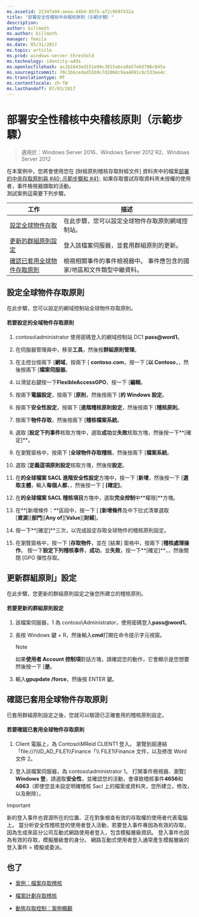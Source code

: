 ```yaml
---
ms.assetid: 22347a94-aeea-44b4-85fb-af2c968f432a
title: "部署安全性稽核中央稽核原則（示範步驟）"
description: 
author: billmath
ms.author: billmath
manager: femila
ms.date: 05/31/2017
ms.topic: article
ms.prod: windows-server-threshold
ms.technology: identity-adds
ms.openlocfilehash: ac2b1643ed151e94c3815abca9a57eb3706c845a
ms.sourcegitcommit: 70c1b6cedad55b9c7d2068c9aa4891c6c533ee4c
ms.translationtype: MT
ms.contentlocale: zh-TW
ms.lasthandoff: 07/03/2017
---
```

# <a name="deploy-security-auditing-with-central-audit-policies-demonstration-steps"></a>部署安全性稽核中央稽核原則（示範步驟）

>適用於：Windows Server 2016、Windows Server 2012 R2、Windows Server 2012

在本案例中，您將會使用您在 [財經原則稽核存取財經文件] 資料夾中的檔案[部署的中央存取原則與 #40; 示範步驟和 #41;](Deploy-a-Central-Access-Policy--Demonstration-Steps-.md). 如果存取嘗試存取資料夾未授權的使用者，事件檢視器擷取的活動。   
 測試案例這需要下列步驟。  
  
|工作|描述|  
|--------|---------------|  
|[設定全球物件存取](Deploy-Security-Auditing-with-Central-Audit-Policies--Demonstration-Steps-.md#BKMK_1)|在此步驟，您可以設定全球物件存取原則網域控制站。|  
|[更新的群組原則設定](Deploy-Security-Auditing-with-Central-Audit-Policies--Demonstration-Steps-.md#BKMK_2)|登入該檔案伺服器，並套用群組原則的更新。|  
|[確認已套用全球物件存取原則](Deploy-Security-Auditing-with-Central-Audit-Policies--Demonstration-Steps-.md#BKMK_3)|檢視相關事件的事件檢視器中。 事件應包含的國家/地區和文件類型中繼資料。|  
  
## <a name="BKMK_1"></a>設定全球物件存取原則  
在此步驟，您可以設定的網域控制站全球物件存取原則。  
  
#### <a name="to-configure-a-global-object-access-policy"></a>若要設定的全域物件存取原則  
  
1.  contoso\administrator 使用密碼登入的網域控制站 DC1 **pass@word1**。  
  
2.  在伺服器管理員中，移至**工具**，然後按**群組原則管理**。  
  
3.  在主控台按兩下 [**網域**，按兩下 [ **contoso.com**，按一下 [**以 Contoso**，，然後按兩下 [**檔案伺服器**。  
  
4.  以滑鼠右鍵按一下**FlexibleAccessGPO**，按一下 [**編輯**。  
  
5.  按兩下**電腦設定**，按兩下 [**原則**，然後按兩下 [**的 Windows 設定**。  
  
6.  按兩下**安全性設定**，按兩下 [**進階稽核原則設定**，然後按兩下 [**稽核原則**。  
  
7.  按兩下**物件存取**，然後按兩下 [**稽核檔案系統**。  
  
8.  選取 [**設定下列事件**核取方塊中，選取**成功**並**失敗**核取方塊，然後按一下**[確定]**。  
  
9. 在瀏覽窗格中，按兩下 [**全球物件存取稽核**，然後按兩下 [**檔案系統**。  
  
10. 選取 [**定義這項原則設定**核取方塊，然後按**設定**。  
  
11. 在**的全球檔案 SACL 進階安全性設定**方塊中，按一下 [**新增**，然後按一下 [**選取主體**，輸入**每個人都**，，然後按一下 [ **[確定]**。  
  
12. 在**的全球檔案 SACL 稽核項目**方塊中，選取**完全控制**中**權限]**方塊。  
  
13. 在**[新增條件：**區段中，按一下 [ **[新增條件**及中下拉式清單選取   
    [**資源**][**部門**][**Any of**][**Value**][**財經**]。  
  
14. 按一下**[確定]**三次，以完成設定存取全球物件的稽核原則設定。  
  
15. 在瀏覽窗格中，按一下 [**存取物件**，並在 [結果] 窗格中，按兩下 [**稽核處理操作**。 按一下**設定下列稽核事件**，**成功**，並**失敗**，按一下**[確定]**，，然後關閉 [GPO 彈性存取。  
  
## <a name="BKMK_2"></a>更新群組原則」設定  
在此步驟，您更新的群組原則設定之後您所建立的稽核原則。  
  
#### <a name="to-update-group-policy-settings"></a>若要更新的群組原則設定  
  
1.  該檔案伺服器，1 為 contoso\Administrator，使用密碼登入**pass@word1**。  
  
2.  長按 Windows 鍵 + R，然後輸入**cmd**打開在命令提示字元視窗。  
  
    > [!NOTE]  
    > 如果**使用者 Account 控制項**對話方塊，請確認您的動作，它會顯示是您想要然後按一下 [**是**。  
  
3.  輸入**gpupdate /force**，然後按 ENTER 鍵。  
  
## <a name="BKMK_3"></a>確認已套用全球物件存取原則  
已套用群組原則設定之後，您就可以驗證已正確套用的稽核原則設定。  
  
#### <a name="to-verify-that-the-global-object-access-policy-has-been-applied"></a>若要確認已套用全球物件存取原則  
  
1.  Client 電腦上，為 Contoso\MReid CLIENT1 登入。 瀏覽到超連結「file:///\\\ID_AD_FILE1\\\Finance「\\\ FILE1\Finance 文件，以及修改 Word 文件 2。  
  
2.  登入該檔案伺服器，為 contoso\administrator 1。 打開事件檢視器、瀏覽] **Windows 登**，請選取**安全性**，並確認您的活動，會導致稽核事件**4656**和**4663**（即使您並未設定明確稽核 Sacl 上的檔案或資料夾，您所建立，修改，以及刪除）。  
  
> [!IMPORTANT]  
> 新的登入事件也資源所在的位置、正在對象檢查有效的存取權的使用者代表電腦上。 當分析安全性稽核登的使用者登入活動，若要登入事件專因為有效的存取，因為生成來區分公司互動式網路使用者登入，包含模擬層級資訊。 登入事件也因為有效的存取，模擬層級會的身分。 網路互動式使用者登入通常產生模擬層級的登入事件 = 模擬或委派。  
  
## <a name="BKMK_Links"></a>也了  
  
-   [案例：檔案存取稽核](Scenario--File-Access-Auditing.md)  
  
-   [檔案計劃存取稽核](Plan-for-File-Access-Auditing.md)  
  
-   [動態存取控制：案例概觀](Dynamic-Access-Control--Scenario-Overview.md)  
  

